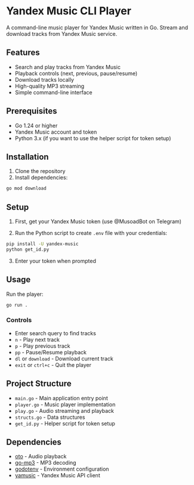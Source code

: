 # Yandex Music CLI Player

A command-line music player for Yandex Music written in Go. Stream and download tracks from Yandex Music service.

## Features

- Search and play tracks from Yandex Music
- Playback controls (next, previous, pause/resume)
- Download tracks locally
- High-quality MP3 streaming
- Simple command-line interface

## Prerequisites

- Go 1.24 or higher
- Yandex Music account and token
- Python 3.x (if you want to use the helper script for token setup)

## Installation

1. Clone the repository
2. Install dependencies:
```sh
go mod download
```

## Setup

1. First, get your Yandex Music token (use @MusoadBot on Telegram)

2. Run the Python script to create `.env` file with your credentials:
```sh
pip install -U yandex-music
python get_id.py
```

3. Enter your token when prompted

## Usage

Run the player:
```sh
go run .
```

### Controls

- Enter search query to find tracks
- `n` - Play next track
- `p` - Play previous track
- `pp` - Pause/Resume playback
- `dl` or `download` - Download current track
- `exit` or `ctrl+c` - Quit the player

## Project Structure

- `main.go` - Main application entry point
- `player.go` - Music player implementation
- `play.go` - Audio streaming and playback
- `structs.go` - Data structures
- `get_id.py` - Helper script for token setup

## Dependencies

- [oto](github.com/ebitengine/oto/v3) - Audio playback
- [go-mp3](github.com/hajimehoshi/go-mp3) - MP3 decoding
- [godotenv](github.com/joho/godotenv) - Environment configuration
- [yamusic](pkg.botr.me/yamusic) - Yandex Music API client